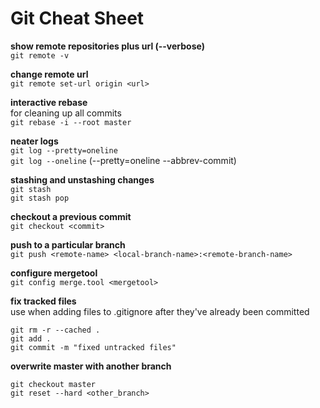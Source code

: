 # Git Cheat Sheet
**show remote repositories plus url (--verbose)**  
`git remote -v`  

**change remote url**  
`git remote set-url origin <url>`  

**interactive rebase**  
for cleaning up all commits  
`git rebase -i --root master`    

**neater logs**  
`git log --pretty=oneline`  
`git log --oneline` (--pretty=oneline --abbrev-commit)  

**stashing and unstashing changes**  
`git stash`  
`git stash pop`  

**checkout a previous commit**  
`git checkout <commit>`  

**push to a particular branch**  
`git push <remote-name> <local-branch-name>:<remote-branch-name>`  

**configure mergetool**  
`git config merge.tool <mergetool>` 

**fix tracked files**  
use when adding files to .gitignore after they've already been committed  
```
git rm -r --cached .  
git add .  
git commit -m "fixed untracked files"
```     

**overwrite master with another branch**
```
git checkout master  
git reset --hard <other_branch>
```